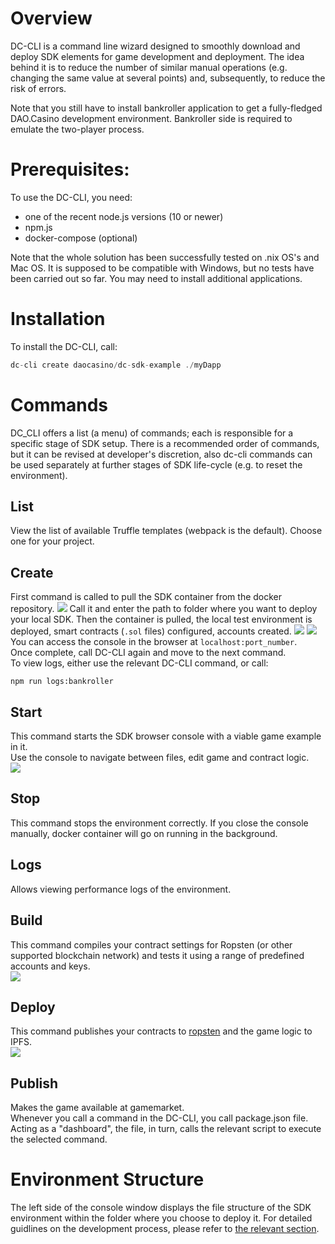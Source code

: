 # Overview
DC-CLI is a command line wizard designed to smoothly download and deploy SDK elements for game development and deployment. The idea behind it is to reduce the number of similar manual operations (e.g. changing the same value at several points) and, subsequently, to reduce the risk of errors.

Note that you still have to install bankroller application to get a fully-fledged DAO.Casino development environment. Bankroller side is required to emulate the two-player process.

# Prerequisites:
To use the DC-CLI, you need:
- one of the recent node.js versions (10 or newer)
- npm.js
- docker-compose (optional)

Note that the whole solution has been successfully tested on .nix OS's and Mac OS. It is supposed to be compatible with Windows, but no tests have been carried out so far. You may need to install additional applications.

# Installation
To install the DC-CLI, call:

```javascript
dc-cli create daocasino/dc-sdk-example ./myDapp

```
# Commands
DC_CLI offers a list (a menu) of commands; each is responsible for a specific stage of SDK setup. There is a recommended order of commands, but it can be revised at developer's discretion, also dc-cli commands can be used separately at further stages of SDK life-cycle (e.g. to reset the environment).
## List
View the list of available Truffle templates (webpack is the default). Choose one for your project.
## Create
First command is called to pull the SDK container from the docker repository. 
![](../Images/dc_cli_1strun.jpg)
Call it and enter the path to folder where you want to deploy your local SDK. 
Then the container is pulled, the local test environment is deployed, smart contracts (`.sol` files) configured, accounts created.
![](../Images/dc_cli_1strun2.jpg)
![](../Images/dc_cli_1strun3.jpg)
You can access the console in the browser at `localhost:port_number`.  
Once complete, call DC-CLI again and move to the next command.   
To view logs, either use the relevant DC-CLI command, or call:

`npm run logs:bankroller`
## Start
This command starts the SDK browser console with a viable game example in it.  
Use the console to navigate between files, edit game and contract logic.  
![](../Images/dc_cli_edit_contr.jpg)
## Stop
This command stops the environment correctly. If you close the console manually, docker container will go on running in the background.
## Logs
Allows viewing performance logs of the environment.
## Build
This command compiles your contract settings for Ropsten (or other supported blockchain network) and tests it using a range of predefined accounts and keys.  
![](../Images/dc_cli_build.jpg)
## Deploy
This command publishes your contracts to [ropsten](https://ropsten.etherscan.io) and the game logic to IPFS.  
![](../Images/dc-cli-deploy.jpg)
## Publish
Makes the game available at gamemarket.  
Whenever you call a command in the DC-CLI, you call package.json file. Acting as a "dashboard", the file, in turn, calls the relevant script to execute the selected command. 

# Environment Structure
The left side of the console window displays the file structure of the SDK environment within the folder where you choose to deploy it. 
For detailed guidlines on the development process, please refer to [the relevant section](../2.%20Developer%20Sandbox/2.3.%20Game%20Dev%20Process.md).
